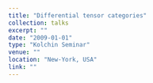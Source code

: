 ```yaml
---
title: "Differential tensor categories"
collection: talks
excerpt: ""
date: "2009-01-01"
type: "Kolchin Seminar"
venue: ""
location: "New-York, USA"
link: ""
---
```


